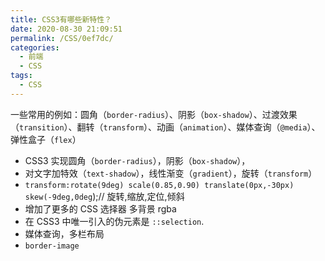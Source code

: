 ```yaml
---
title: CSS3有哪些新特性？
date: 2020-08-30 21:09:51
permalink: /CSS/0ef7dc/
categories:
  - 前端
  - CSS
tags:
  - CSS
---
```


一些常用的例如：圆角（`border-radius`）、阴影（`box-shadow`）、过渡效果（`transition`）、翻转（`transform`）、动画（`animation`）、媒体查询（`@media`）、弹性盒子（`flex`）

<!-- more -->

- CSS3 实现圆角（`border-radius`），阴影（`box-shadow`），
- 对文字加特效（`text-shadow`），线性渐变（`gradient`），旋转（`transform`）
- `transform:rotate(9deg) scale(0.85,0.90) translate(0px,-30px) skew(-9deg,0deg`);// 旋转,缩放,定位,倾斜
- 增加了更多的 CSS 选择器 多背景 rgba
- 在 CSS3 中唯一引入的伪元素是 `::selection`.
- 媒体查询，多栏布局
- `border-image`
